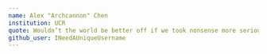 ```yaml
---
name: Alex "Archcannon" Chen
institution: UCR
quote: Wouldn’t the world be better off if we took nonsense more seriously?
github_user: INeedAUniqueUsername
---
```

